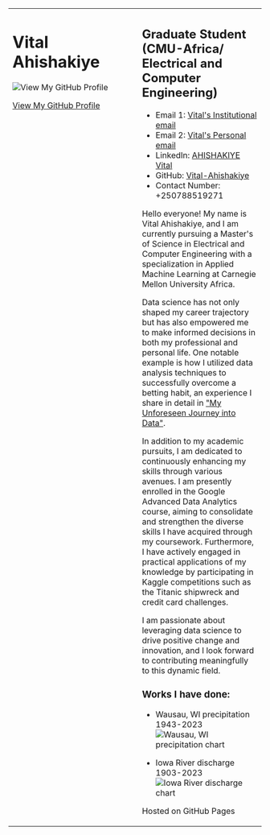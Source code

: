 <table>
<tr>
<!-- First Column -->
<td valign="top" width="30%">

# Vital Ahishakiye

![View My GitHub Profile](https://avatars.githubusercontent.com/u/141754322?v=4)

[View My GitHub Profile](https://github.com/Vital-Ahishakiye)

</td>
<!-- Second Column -->
<td valign="top" width="30%">

## Graduate Student (CMU-Africa/ Electrical and Computer Engineering)

- Email 1: [Vital's Institutional email](mailto:vahishak@andrew.cmu.edu)
- Email 2: [Vital's Personal email](mailto:vitalahishakiye@gmail.com)
- LinkedIn: [AHISHAKIYE Vital](https://www.linkedin.com/in/ahishakiye-vital)
- GitHub: [Vital-Ahishakiye](https://github.com/Vital-Ahishakiye)
- Contact Number: +250788519271

Hello everyone! My name is Vital Ahishakiye, and I am currently pursuing a Master's of Science in Electrical and Computer Engineering with a specialization in Applied Machine Learning at Carnegie Mellon University Africa.

Data science has not only shaped my career trajectory but has also empowered me to make informed decisions in both my professional and personal life. One notable example is how I utilized data analysis techniques to successfully overcome a betting habit, an experience I share in detail in  ["My Unforeseen Journey into Data"](https://github.com/Vital-Ahishakiye/My-Unforeseen-Journey-into-Data/blob/main/full-story.md).

In addition to my academic pursuits, I am dedicated to continuously enhancing my skills through various avenues. I am presently enrolled in the Google Advanced Data Analytics course, aiming to consolidate and strengthen the diverse skills I have acquired through my coursework. Furthermore, I have actively engaged in practical applications of my knowledge by participating in Kaggle competitions such as the Titanic shipwreck and credit card challenges.

I am passionate about leveraging data science to drive positive change and innovation, and I look forward to contributing meaningfully to this dynamic field.

### Works I have done:

- Wausau, WI precipitation 1943-2023
  ![Wausau, WI precipitation chart](link-to-precipitation-chart)

- Iowa River discharge 1903-2023
  ![Iowa River discharge chart](link-to-discharge-chart)

Hosted on GitHub Pages

</td>
</tr>
</table>
